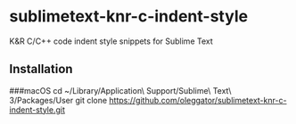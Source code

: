 # sublimetext-knr-c-indent-style
K&amp;R C/C++ code indent style snippets for Sublime Text

## Installation
###macOS
    cd ~/Library/Application\ Support/Sublime\ Text\ 3/Packages/User
    git clone https://github.com/oleggator/sublimetext-knr-c-indent-style.git 
